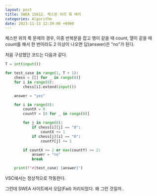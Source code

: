 ```yaml
---
layout: post
title: SWEA 15612. 체스판 위의 룩 배치
categories: Algorithm
date: 2023-11-13 12:39:00 +0900
---
```

체스판 위의 룩 문제의 경우, 이중 반복문을 잡고 행이 같을 때 count, 열이 같을 때 count를 해서 한 번이라도 2 이상이 나오면 답(answer)은 "no"가 된다.

처음 구성했던 코드는 다음과 같다.

```python
T = int(input())

for test_case in range(1, T + 1):
    chess = [[] for _ in range(8)]
    for i in range(8):
        chess[i].extend(input())

    answer = "yes"

    for i in range(8):
        countX = 0
        countY = [0 for _ in range(8)]

        for j in range(8):
            if chess[i][j] == "O":
                countX += 1
            if chess[j][i] == "O":
                countY[j] += 1

        if countX >= 2 or max(countY) >= 2:
            answer = "no"
            break

    print(f"#{test_case} {answer}")
```

VSC에서는 정상적으로 작동한다.

그런데 SWEA 사이트에서 오답(Fail) 처리되었다. 왜 그런 것일까..